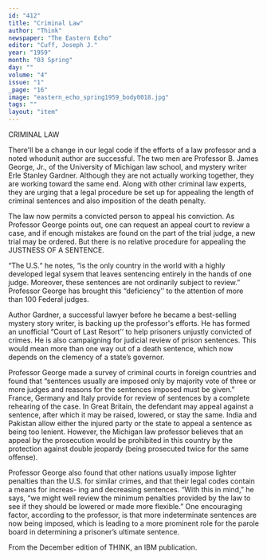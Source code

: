 ```yaml
---
id: "412"
title: "Criminal Law"
author: "Think"
newspaper: "The Eastern Echo"
editor: "Cuff, Joseph J."
year: "1959"
month: "03 Spring"
day: ""
volume: "4"
issue: "1"
_page: "16"
image: "eastern_echo_spring1959_body0018.jpg"
tags: ""
layout: "item"
---
```

CRIMINAL LAW

There'll be a change in our legal code if the efforts of a law professor and a
noted whodunit author are successful. The two men are Professor B. James George,
Jr., of the University of Michigan law school, and mystery writer Erle Stanley Gardner.
Although they are not actually working together, they are working toward the same
end. Along with other criminal law experts, they are urging that a legal procedure
be set up for appealing the length of criminal sentences and also imposition of the
death penalty.

The law now permits a convicted person to appeal his conviction. As Professor
George points out, one can request an appeal court to review a case, and if enough
mistakes are found on the part of the trial judge, a new trial may be ordered. But there
is no relative procedure for appealing the JUSTNESS OF A SENTENCE.

“The U.S.“ he notes, “is the only country in the world with a highly developed
legal sysem that leaves sentencing entirely in the hands of one judge. Moreover, these
sentences are not ordinarily subject to review.” Professor George has brought this
“deficiency’’ to the attention of more than 100 Federal judges.

Author Gardner, a successful lawyer before he became a best-selling mystery
story writer, is backing up the professor's efforts. He has formed an unofficial “Court
of Last Resort’’ to help prisoners unjustly convicted of crimes. He is also campaigning
for judicial review of prison sentences. This would mean more than one way out of a
death sentence, which now depends on the clemency of a state’s governor.

Professor George made a survey of criminal courts in foreign countries and found
that “sentences usually are imposed only by majority vote of three or more judges and
reasons for the sentences imposed must be given.” France, Germany and Italy provide
for review of sentences by a complete rehearing of the case. In Great Britain, the
defendant may appeal against a sentence, after which it may be raised, lowered, or stay
the same. India and Pakistan allow either the injured party or the state to appeal a
sentence as being too lenient. However, the Michigan law professor believes that an
appeal by the prosecution would be prohibited in this country by the protection against
double jeopardy (being prosecuted twice for the same offense).

Professor George also found that other nations usually impose lighter penalties
than the U.S. for similar crimes, and that their legal codes contain a means for increas-
ing and decreasing sentences. “With this in mind,” he says, “we might well review the
minimum penalties provided by the law to see if they should be lowered or made
more flexible.” One encouraging factor, according to the professor, is that more
indeterminate sentences are now being imposed, which is leading to a more prominent
role for the parole board in determining a prisoner’s ultimate sentence.

From the December edition of THINK, an IBM publication.
